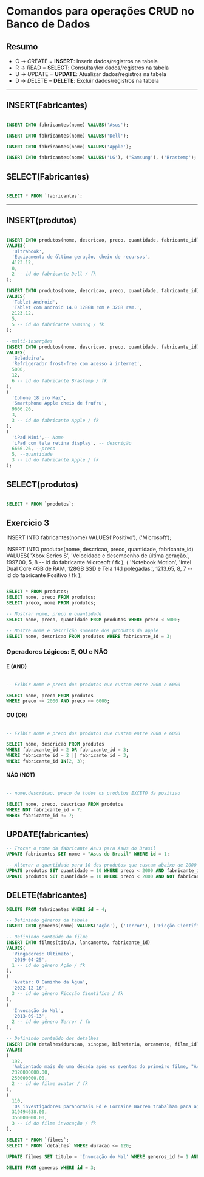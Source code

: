 # Comandos para operações CRUD no Banco de Dados

## Resumo

- C -> *C*REATE = **INSERT**: Inserir dados/registros na tabela
- R -> *R*EAD = **SELECT**: Consultar/ler dados/registros na tabela
- U -> *U*PDATE = **UPDATE**: Atualizar dados/registros na tabela
- D -> *D*ELETE = **DELETE**: Excluir dados/registros na tabela

---

## INSERT(Fabricantes)

```sql

INSERT INTO fabricantes(nome) VALUES('Asus');

INSERT INTO fabricantes(nome) VALUES('Dell');

INSERT INTO fabricantes(nome) VALUES('Apple');

INSERT INTO fabricantes(nome) VALUES('LG'), ('Samsung'), ('Brastemp');
```

## SELECT(Fabricantes)

```sql

SELECT * FROM `fabricantes`;

```

---

## INSERT(produtos)

```sql

INSERT INTO produtos(nome, descricao, preco, quantidade, fabricante_id)
VALUES(
  'Ultrabook',
  'Equipamento de última geração, cheio de recursos',
  4123.12,
  8,
  2 -- id do fabricante Dell / fk
);

INSERT INTO produtos(nome, descricao, preco, quantidade, fabricante_id)
VALUES(
  'Tablet Android',
  'Tablet com android 14.0 128GB rom e 32GB ram.',
  2123.12,
  5,
  5 -- id do fabricante Samsung / fk
);

--multi-inserções
INSERT INTO produtos(nome, descricao, preco, quantidade, fabricante_id)
VALUES(
  'Geladeira',
  'Refrigerador frost-free com acesso à internet',
  5000,
  12,
  6 -- id do fabricante Brastemp / fk
),
(
  'Iphone 18 pro Max',
  'Smartphone Apple cheio de frufru',
  9666.26,
  3,
  3 -- id do fabricante Apple / fk
),
(
  'iPad Mini',-- Nome
  'iPad com tela retina display', -- descrição
  6666.26, --preco
  5, --quantidade
  3 -- id do fabricante Apple / fk
);

```

## SELECT(produtos)

```sql

SELECT * FROM `produtos`;

```

## Exercicio 3

INSERT INTO fabricantes(nome) VALUES('Positivo'), ('Microsoft');

INSERT INTO produtos(nome, descricao, preco, quantidade, fabricante_id)
VALUES(
'Xbox Series S',
'Velocidade e desempenho de última geração.',
1997.00,
5,
8 -- id do fabricante Microsoft / fk
),
(
'Notebook Motion',
'Intel Dual Core 4GB de RAM, 128GB SSD e Tela 14,1 polegadas.',
1213.65,
8,
7 -- id do fabricante Positivo / fk
);

```sql

SELECT * FROM produtos;
SELECT nome, preco FROM produtos;
SELECT preco, nome FROM produtos;

-- Mostrar nome, preco e quantidade
SELECT nome, preco, quantidade FROM produtos WHERE preco < 5000;

-- Mostre nome e descrição somente dos produtos da apple
SELECT nome, descricao FROM produtos WHERE fabricante_id = 3;
```

### Operadores Lógicos: E, OU e NÃO

#### E (AND)

```sql

-- Exibir nome e preco dos produtos que custam entre 2000 e 6000

SELECT nome, preco FROM produtos
WHERE preco >= 2000 AND preco <= 6000;

```

#### OU (OR)

```sql

-- Exibir nome e preco dos produtos que custam entre 2000 e 6000

SELECT nome, descricao FROM produtos
WHERE fabricante_id = 2 OR fabricante_id = 3;
WHERE fabricante_id = 2 || fabricante_id = 3;
WHERE fabricante_id IN(2, 3);

```

#### NÃO (NOT)

```sql

-- nome,descricao, preco de todos os produtos EXCETO da positivo

SELECT nome, preco, descricao FROM produtos
WHERE NOT fabricante_id = 7;
WHERE fabricante_id != 7;

```

## UPDATE(fabricantes)

```sql
-- Trocar o nome da fabricante Asus para Asus do Brasil
UPDATE fabricantes SET nome = "Asus do Brasil" WHERE id = 1;

-- Alterar a quantidade para 10 dos produtos que custam abaixo de 2000 exceto da microsoft
UPDATE produtos SET quantidade = 10 WHERE preco < 2000 AND fabricante_id != 8;
UPDATE produtos SET quantidade = 10 WHERE preco < 2000 AND NOT fabricante_id = 8;
```

## DELETE(fabricantes)

```sql
DELETE FROM fabricantes WHERE id = 4;

```

```sql
-- Definindo gêneros da tabela
INSERT INTO generos(nome) VALUES('Ação'), ('Terror'), ('Ficção Científica');

-- Definindo conteúdo do filme
INSERT INTO filmes(titulo, lancamento, fabricante_id)
VALUES(
  'Vingadores: Ultimato',
  '2019-04-25',
  1 -- id do gênero Ação / fk
),
(
  'Avatar: O Caminho da Água',
  '2022-12-16',
  3 -- id do gênero Ficcção Cientifica / fk
),
(
  'Invocação do Mal',
  '2013-09-13',
  2 -- id do gênero Terror / fk
),

-- Definindo conteúdo dos detalhes
INSERT INTO detalhes(duracao, sinopse, bilheteria, orcamento, filme_id)
VALUES
(
  192,
  'Ambientado mais de uma década após os eventos do primeiro filme, "Avatar: O Caminho da Água" acompanha a família Sully enquanto enfrentam novos desafios e exploram as regiões aquáticas de Pandora',
  2320000000.00,
  250000000.00,
  2 -- id do filme avatar / fk
),
(
  110,
  'Os investigadores paranormais Ed e Lorraine Warren trabalham para ajudar a família aterrorizada por uma entidade demoníaca em sua fazenda.',
  319494638.00,
  356000000.00,
  3 -- id do filme invocação / fk
),

SELECT * FROM `filmes`;
SELECT * FROM `detalhes` WHERE duracao <= 120;

UPDATE filmes SET titulo = 'Invocação do Mal' WHERE generos_id != 1 AND generos_id != 3;

DELETE FROM generos WHERE id = 3;

```
